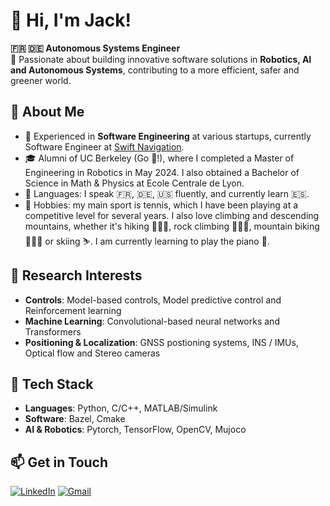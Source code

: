 # 👋 Hi, I'm **Jack**!

**🇫🇷 🇩🇪 Autonomous Systems Engineer**  
🚀 Passionate about building innovative software solutions in **Robotics, AI and Autonomous Systems**, contributing to a more efficient, safer and greener world.

## 👀 **About Me**
- 💼 Experienced in **Software Engineering** at various startups, currently Software Engineer at [Swift Navigation](https://www.swiftnav.com/).
- 🎓 Alumni of UC Berkeley (Go 🐻!), where I completed a Master of Engineering in Robotics in May 2024. I also obtained a Bachelor of Science in Math & Physics at Ecole Centrale de Lyon.
- 💬 Languages: I speak 🇫🇷, 🇩🇪, 🇺🇸 fluently, and currently learn 🇪🇸.
- 🎾 Hobbies: my main sport is tennis, which I have been playing at a competitive level for several years. I also love climbing and descending mountains, whether it's hiking 🚶🏻‍♂️, rock climbing 🧗🏻‍♂️, mountain biking 🚵🏻‍♂️ or skiing ⛷️. I am currently learning to play the piano 🎵.
  
## 🔬 **Research Interests**
- **Controls**: Model-based controls, Model predictive control and Reinforcement learning
- **Machine Learning**: Convolutional-based neural networks and Transformers
- **Positioning & Localization**: GNSS postioning systems, INS / IMUs, Optical flow and Stereo cameras

## 🤖 **Tech Stack**
- **Languages**: Python, C/C++, MATLAB/Simulink
- **Software**: Bazel, Cmake
- **AI & Robotics**: Pytorch, TensorFlow, OpenCV, Mujoco


## 📫 **Get in Touch**

[![LinkedIn](https://img.shields.io/badge/LinkedIn-0077B5?logo=linkedin&logoColor=white)](https://linkedin.com/in/jack-leckert) [![Gmail](https://img.shields.io/badge/Email-D14836?logo=gmail&logoColor=white)](mailto:leckert.j@gmail.com)
